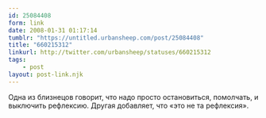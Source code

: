 ```yaml
---
id: 25084408
form: link
date: 2008-01-31 01:17:14
tumblr: "https://untitled.urbansheep.com/post/25084408"
title: "660215312"
linkurl: http://twitter.com/urbansheep/statuses/660215312
tags:
    - post
layout: post-link.njk
---
```

<p>Одна из близнецов говорит, что надо просто остановиться, помолчать, и выключить рефлексию. Другая добавляет, что «это не та рефлексия».</p>
